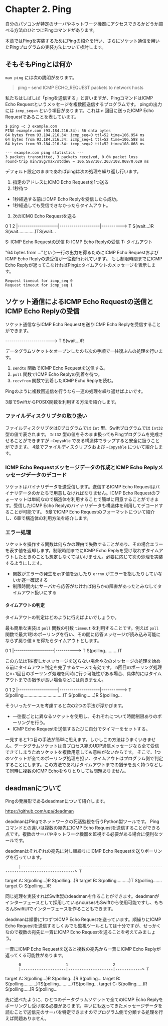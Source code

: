 # Chapter 2. Ping

自分のパソコンが特定のサーバやネットワーク機器にアクセスできるかどうか調べる方法のひとつにPingコマンドがあります。

本章ではPingを実装するためにPingの紹介を行い、さらにソケット通信を用いたPingプログラムの実装方法について検討します。

## そもそもPingとは何か

`man ping` には次の説明があります。

> ping – send ICMP ECHO_REQUEST packets to network hosts

私たちはしばしば「pingを送信する」と言いますが、PingコマンドはICMP Echo Requestというメッセージを複数回送信するプログラムです。
pingの出力には `icmp_seq=n` という項目があります。これは `n` 回目に送ったICMP Echo Requestであることを表しています。

```
$ ping -c 3 example.com
PING example.com (93.184.216.34): 56 data bytes
64 bytes from 93.184.216.34: icmp_seq=0 ttl=52 time=106.954 ms
64 bytes from 93.184.216.34: icmp_seq=1 ttl=52 time=106.588 ms
64 bytes from 93.184.216.34: icmp_seq=2 ttl=52 time=108.068 ms

--- example.com ping statistics ---
3 packets transmitted, 3 packets received, 0.0% packet loss
round-trip min/avg/max/stddev = 106.588/107.203/108.068/0.629 ms
```

デフォルト設定のままであればpingは次の処理を繰り返し行います。

1. 指定のアドレスにICMO Echo Requestを1つ送る
2. 1秒待つ
  - 1秒経過する前にICMP Echo Replyを受信したら成功。
  - 1秒経過しても受信できなかったらタイムアウト。
3. 次のICMO Echo Requestを送る

0                    1                    2
|--------------------|--------------------|----------> T
 S(wait...)R          S(wait.............)TS(wait...

S: ICMP Echo Requestの送信
R: ICMP Echo Replyの受信
T: タイムアウト

"64 bytes from ..."という一行の出力を得るためにICMP Echo RequestおよびICMP Echo Replyの送受信が一往復行われています。
もし制限時間までにICMP Echo Replyが返ってこなければPingはタイムアウトのメッセージを表示します。

```
Request timeout for icmp_seq 0
Request timeout for icmp_seq 1
```

## ソケット通信によるICMP Echo Requestの送信とICMP Echo Replyの受信

ソケット通信ならICMP Echo Requestを送りICMP Echo Replyを受信することができます。

-----------------------> T
 S(wait...)R

データグラムソケットをオープンしたのち次の手順で一往復ぶんの処理を行います。

1. `sendto` 関数でICMP Echo Requestを送信する。
2. `poll` 関数でICMP Echo Replyの到着を待つ。
3. `recvfrom` 関数で到着したICMP Echo Replyを読む。

Pingのように複数回送信を行うなら一連の処理を繰り返せばよいです。

3章でSwiftからPOSIX関数を利用する方法を紹介します。

### ファイルディスクリプタの取り扱い

ファイルディスクリプタはCプログラムでは `Int` 型、Swiftプログラムでは `Int32` 型の値で表されます。 `Int32` 型の値をそのまま扱ってもPingプログラムを完成させることができますが `~Copyable` である構造体でラップすると安全に扱うことができます。
4章でファイルディスクリプタおよび `~Copyable` について紹介します。

### ICMP Echo Requestメッセージデータの作成とICMP Echo Replyメッセージデータのデコード

ソケットはバイナリデータを送受信します。送信するICMP Echo Requestはバイナリデータのかたちで用意しなければなりません。ICMP Echo Requestのフォーマットは単純なので構造体を利用することで簡単に用意することができます。受信したICMP Echo Replyのバイナリデータも構造体を利用してデコードすることが可能です。
5章でICMP Echo Requestのフォーマットについて紹介し、6章で構造体の利用方法を紹介します。

### エラー処理

ソケットを操作する関数は何らかの理由で失敗することがあり、その場合エラーを表す値を返却します。制限時間までにICMP Echo Replyを受け取れずタイムアウトしたときのことも想定しなくてはいけません。必要に応じて次の処理を実装するようにします。

- 関数がエラーの発生を示す値を返したり `errno` がエラーを指したりしていないか逐一確認する
- 制限時間内にサーバから応答がなければ何らかの障害があったとみなしてタイムアウト扱いにする

#### タイムアウトの判定

タイムアウトの判定はどのように行えばよいでしょうか。

最も簡単な実装は `poll` 関数の引数 `timeout` を利用することです。例えば `poll` 関数で最大1秒のポーリングを行い、その間に応答メッセージが読み込み可能にならず戻り値 `0` を得たらタイムアウトとします。

0                    1
|--------------------|----------> T
 S(polling..........)T

この方法は1往復しかメッセージを送らない場合や次のメッセージの処理を始める前にタイムアウト判定を完了するケースで有効です。
n回目のポーリング処理とn+1回目のポーリング処理を同時に行う可能性がある場合、具体的にはタイムアウトまでの猶予が長い場合などには向きません。

0                    1                    2
|--------------------|--------------------|----------> T
 S(polling...............................)T
                      S(polling......)R
                                           S(polling...

そういったケースを考慮すると次の2つの手法が浮かびます。

- 一往復ごとに異なるソケットを使用し、それぞれについて時間制限ありのポーリングを行う。
- ICMP Echo Requestを送信するたびに自分でタイマーをセットする。

一見すると1つ目の手法が簡単に思えます。しかしこの方法はうまくいきません。データグラムソケットは自プロセス宛のUDP通信メッセージなら全て受信できてしまうためソケットを複数用意しても意味がないからです。
そこで、1つのソケットが全てのポーリング処理を担い、タイムアウトはプログラム側で判定することにします。この方法であればタイムアウトまでの猶予を長く持つなどして同時に複数のICMP Echoをやりとりしても問題ありません。

## deadmanについて

Pingの発展形であるdeadmanについて紹介します。

https://github.com/upa/deadman

deadmanはPingでネットワークの死活監視を行うPython製ツールです。
Pingコマンドとの違いは複数の宛先にICMP Echo Requestを送信することができる点です。複数のサーバやネットワーク機器を監視する必要がある場合に便利なツールです。

deadmanはそれぞれの宛先に対し順繰りにICMP Echo Requestを送りポーリングを行っています。

          |----------------------------------------------------------------------------------------------> T
target A:  S(polling...)R                                                  S(polling...)R
target B:                S(polling..........)T                                           S(polling.......
target C:                                     S(polling...)R

同じ処理を実装すればSwift製のdeadmanを作ることができます。deadmanがインターフェースとして採用しているncursesもSwiftから使用可能ですし、もちろんSwiftUIでインターフェースを作ることもできます。

deadmanは順番に1つずつICMP Echo Requestを送っています。順繰りにICMP Echo Requestを送信するしくみでも監視ツールとしては十分ですが、せっかくなので複数の宛先に一斉にICMP Echo Requestを送ることを考えてみましょう。

一斉にICMP Echo Requestを送ると複数の宛先から一斉にICMP Echo Replyが返ってくる可能性があります。

          0                    1                    2
          |--------------------|--------------------|------------> T
target A:  S(polling...)R       S(polling...)R       S(polling...
target B:  S(polling..........)TS(polling..........)TS(polling...
target C:  S(polling.....)R     S(polling.....)R     S(polling...

先に述べたように、ひとつのデータグラムソケットで全てのICMP Echo Replyをポーリングし受け取る必要があります。幸いにも返ってきたメッセージデータを読むことで送信元のサーバを特定できますのでプログラム側で分類する処理を行えば問題ありません。
